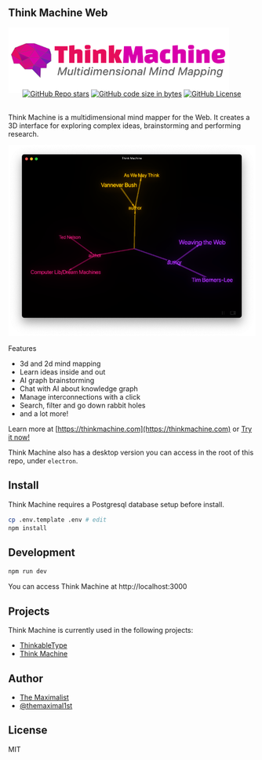 ## Think Machine Web

<img src="logo-square.png" alt="Think Machine — Multidimensional Mind Mapping" class="logo" style="max-width: 450px;" />

<div class="badges" style="text-align: center; margin-top: -10px;">
<a href="https://github.com/themaximalist/thinkmachine"><img alt="GitHub Repo stars" src="https://img.shields.io/github/stars/themaximalist/thinkmachine"></a>
<a href="https://github.com/themaximalist/thinkmachine"><img alt="GitHub code size in bytes" src="https://img.shields.io/github/languages/code-size/themaximalist/thinkmachine"></a>
<a href="https://github.com/themaximalist/thinkmachine"><img alt="GitHub License" src="https://img.shields.io/github/license/themaximalist/thinkmachine"></a>
</div>
<br />

Think Machine is a multidimensional mind mapper for the Web.  It creates a 3D interface for exploring complex ideas, brainstorming and performing research.

<img src="thinkmachine.png" alt="Think Machine — Multidimensional Mind Mapping" />

Features
* 3d and 2d mind mapping
* Learn ideas inside and out
* AI graph brainstorming
* Chat with AI about knowledge graph
* Manage interconnections with a click
* Search, filter and go down rabbit holes
* and a lot more!

Learn more at [https://thinkmachine.com](https://thinkmachine.com) or <a href="https://app.thinkmachine.com">Try it now!</a>


Think Machine also has a desktop version you can access in the root of this repo, under `electron`.

## Install

Think Machine requires a Postgresql database setup before install.

```bash
cp .env.template .env # edit
npm install
```


## Development


```bash
npm run dev
```

You can access Think Machine at http://localhost:3000


## Projects

Think Machine is currently used in the following projects:

-   [ThinkableType](https://thinkabletype.com)
-   [Think Machine](https://thinkmachine.com)

## Author

-   [The Maximalist](https://themaximalist.com/)
-   [@themaximal1st](https://twitter.com/themaximal1st)

## License

MIT
